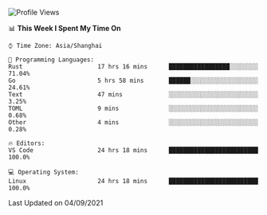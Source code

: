 <!--START_SECTION:waka-->
![Profile Views](http://img.shields.io/badge/Profile%20Views-28-blue)

📊 **This Week I Spent My Time On** 

```text
⌚︎ Time Zone: Asia/Shanghai

💬 Programming Languages: 
Rust                     17 hrs 16 mins      █████████████████░░░░░░░░   71.04% 
Go                       5 hrs 58 mins       ██████░░░░░░░░░░░░░░░░░░░   24.61% 
Text                     47 mins             ░░░░░░░░░░░░░░░░░░░░░░░░░   3.25% 
TOML                     9 mins              ░░░░░░░░░░░░░░░░░░░░░░░░░   0.68% 
Other                    4 mins              ░░░░░░░░░░░░░░░░░░░░░░░░░   0.28%

🔥 Editors: 
VS Code                  24 hrs 18 mins      █████████████████████████   100.0%

💻 Operating System: 
Linux                    24 hrs 18 mins      █████████████████████████   100.0%

```


 Last Updated on 04/09/2021
<!--END_SECTION:waka-->
